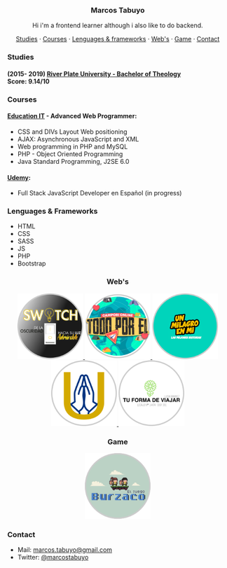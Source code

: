 <!-- PROJECT LOGO -->
<br />
<p align="center">
  <h3 align="center">Marcos Tabuyo</h3>

  <p align="center">
    Hi i'm a frontend learner although i also like to do backend.
    <br />
  </p>
  <p align="center">
    <a href="https://marcostabuyo.github.io/#studies">Studies</a>
    ·
    <a href="https://marcostabuyo.github.io/#courses">Courses</a>
    ·
    <a href="https://marcostabuyo.github.io/#lenguages--frameworks">Lenguages & frameworks</a>
      ·
    <a href="https://marcostabuyo.github.io/#webs">Web's</a>
        ·
    <a href="https://marcostabuyo.github.io/#game">Game</a>
      ·
    <a href="https://marcostabuyo.github.io/#contact">Contact</a>
  </p>
</p>
<h3>Studies</h3>
<h4>(2015- 2019) <a href="https://uap.edu.ar/carrera/teologia/">River Plate University - Bachelor of Theology</a><br />
Score: 9.14/10</h4>

<h3>Courses</h3>
<h4><a href="https://www.educacionit.com/">Education IT</a> - Advanced Web Programmer:</h4>
<ul>
  <li>CSS and DIVs Layout Web positioning</li>
  <li>AJAX: Asynchronous JavaScript and XML</li>
  <li>Web programming in PHP and MySQL</li>
  <li>PHP - Object Oriented Programming</li>
  <li>Java Standard Programming, J2SE 6.0</li>
</ul>
<h4><a href="https://www.udemy.com/course/fullstack-js-en-espanol/">Udemy</a>:</h4>
<ul>
  <li>Full Stack JavaScript Developer en Español (in progress)</li>
</ul>

<h3>Lenguages & Frameworks</h3>
<ul>
 <li>HTML</li>
 <li>CSS</li>
 <li>SASS</li>
 <li>JS</li>
 <li>PHP</li>
 <li>Bootstrap</li>
</ul>

<h3 align="center">Web's</h3>
<p align="center">
  <a href="https://www.congresojaabo.com.ar">
    <img src="images/congreso.png" alt="Logo" width="150" height="150">
  </a>
  <a href="https://www.camporionlineabo.com.ar">
    <img src="images/campori.png" alt="Logo" width="150" height="150">
  </a>
  <a href="https://www.unmilagroenmi.com.ar">
    <img src="images/unmilagro.png" alt="Logo" width="150" height="150">
  </a>
  <a href="https://">
    <img src="images/unidos.png" alt="Logo" width="150" height="150">
  </a>
  <a href="https://marcostabuyo.github.io/prueba">
    <img src="images/tuforma.png" alt="Logo" width="150" height="150">
  </a>
</p>

<h3 align="center">Game</h3>
<p align="center">
  <a href="https://www.camporionlineabo.com.ar/burzaco_juego.php">
      <img src="images/burzaco.png" alt="Logo" width="150" height="150">
  </a>
</p>

<h3>Contact</h3>
<ul>
  <li>Mail: <a href="mailto:marcos.tabuyo@gmail.com">marcos.tabuyo@gmail.com</a></li>
  <li>Twitter: <a href="https://twitter.com/marcostabuyo">@marcostabuyo</a></li>
</ul>

